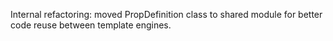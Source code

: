 Internal refactoring: moved PropDefinition class to shared module for better code reuse between template engines.